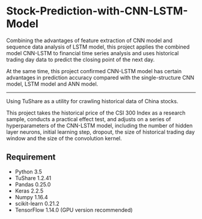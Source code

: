 # Stock-Prediction-with-CNN-LSTM-Model

Combining the advantages of feature extraction of CNN model and sequence data analysis of LSTM model, this project applies the combined model CNN-LSTM to financial time series analysis and uses historical trading day data to predict the closing point of the next day.

At the same time, this project confirmed CNN-LSTM model has certain advantages in prediction accuracy compared with the single-structure CNN model, LSTM model and ANN model. 

---------

Using TuShare as a utility for crawling historical data of China stocks. 
 
This project takes the historical price of the CSI 300 Index as a research sample, conducts a practical effect test, and adjusts on a series of hyperparameters of the CNN-LSTM model, including the number of hidden layer neurons, initial learning step, dropout, the size of historical trading day window and the size of the convolution kernel.


Requirement
-----------
* Python 3.5
* TuShare 1.2.41
* Pandas 0.25.0
* Keras 2.2.5
* Numpy 1.16.4
* scikit-learn 0.21.2
* TensorFlow 1.14.0 (GPU version recommended)
